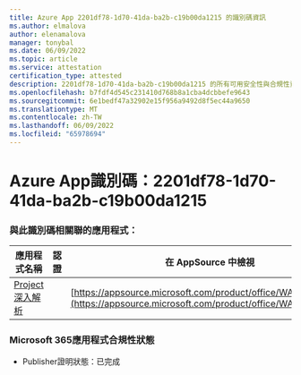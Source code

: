```yaml
---
title: Azure App 2201df78-1d70-41da-ba2b-c19b00da1215 的識別碼資訊
ms.author: elmalova
author: elenamalova
manager: tonybal
ms.date: 06/09/2022
ms.topic: article
ms.service: attestation
certification_type: attested
description: 2201df78-1d70-41da-ba2b-c19b00da1215 的所有可用安全性與合規性資訊。
ms.openlocfilehash: b7fdf4d545c231410d768b8a1cba4dcbbefe9643
ms.sourcegitcommit: 6e1bedf47a32902e15f956a9492d8f5ec44a9650
ms.translationtype: MT
ms.contentlocale: zh-TW
ms.lasthandoff: 06/09/2022
ms.locfileid: "65978694"
---
```

# <a name="azure-app-id-2201df78-1d70-41da-ba2b-c19b00da1215"></a>Azure App識別碼：2201df78-1d70-41da-ba2b-c19b00da1215


### <a name="apps-associated-with-this-id"></a>與此識別碼相關聯的應用程式：
| **應用程式名稱** | **認證** | **在 AppSource 中檢視** |
|--------------|---------------|-----------------------|
| [Project 深入解析](../forward/WA200003171.md) |  | [https://appsource.microsoft.com/product/office/WA200003171](https://appsource.microsoft.com/product/office/WA200003171) |

### <a name="microsoft-365-app-compliance-status"></a>Microsoft 365應用程式合規性狀態
- Publisher證明狀態：已完成
